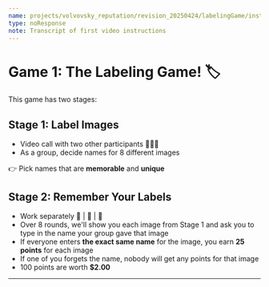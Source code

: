 ```yaml
---
name: projects/volvovsky_reputation/revision_20250424/labelingGame/instructions.md
type: noResponse
note: Transcript of first video instructions
---
```


# Game 1: The Labeling Game! 🏷️

This game has two stages:

## Stage 1: Label Images

- Video call with two other participants 👤👤👤
- As a group, decide names for 8 different images

👉 Pick names that are **memorable** and **unique**

## Stage 2: Remember Your Labels

- Work separately 👤 | 👤 | 👤
- Over 8 rounds, we'll show you each image from Stage 1 and ask you to type in the name your group gave that image
- If everyone enters **the exact same name** for the image, you earn **25 points** for each image
- If one of you forgets the name, nobody will get any points for that image
- 100 points are worth **$2.00**

---
